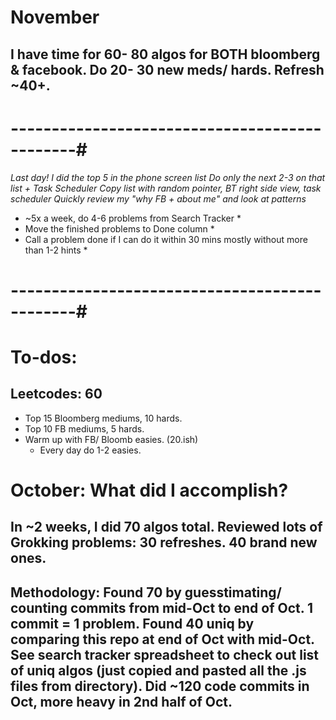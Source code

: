 
# November
## I have time for 60- 80 algos for BOTH bloomberg & facebook. Do 20- 30 new meds/ hards. Refresh ~40+. 



# ----------------------------------------------#

*Last day! I did the top 5 in the phone screen list*
*Do only the next 2-3 on that list + Task Scheduler*
*Copy list with random pointer, BT right side view, task scheduler*
*Quickly review my "why FB + about me" and look at patterns*

* ~5x a week, do 4-6 problems from Search Tracker *
* Move the finished problems to Done column *
* Call a problem done if I can do it within 30 mins mostly without more than 1-2 hints *
# ----------------------------------------------#



# To-dos: 
## Leetcodes: 60 
- Top 15 Bloomberg mediums, 10 hards. 
- Top 10 FB mediums, 5 hards.
- Warm up with FB/ Bloomb easies. (20.ish)
    - Every day do 1-2 easies. 



# October: What did I accomplish?

## In ~2 weeks, I did 70 algos total. Reviewed lots of Grokking problems: 30 refreshes. 40 brand new ones. 

## Methodology: Found 70 by guesstimating/ counting commits from mid-Oct to end of Oct. 1 commit = 1 problem. Found 40 uniq by comparing this repo at end of Oct with mid-Oct. See search tracker spreadsheet to check out list of uniq algos (just copied and pasted all the .js files from directory). Did ~120 code commits in Oct, more heavy in 2nd half of Oct. 
